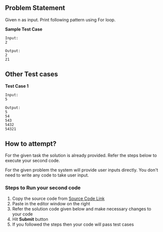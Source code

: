 ## Problem Statement
Given n as input. Print following pattern using For loop.

**Sample Test Case**
```
Input:
2

Output:
2
21
```
## Other Test cases
**Test Case 1**
```
Input:
5

Output:
5
54
543
5432
54321
```


## How to attempt?
For the given task the solution is already provided. Refer the steps below to execute your second code.

For the given problem the system will provide user inputs directly. You don't need to write any code to take user input.

### Steps to Run your second code
1. Copy the source code from [Source Code Link](https://raw.githubusercontent.com/Aartiarora22/Lab_assignments/main/P1/T3/Main.java)
2. Paste in the editor window on the right
3. Refer the solution code given below and make necessary changes to your code
4. Hit **Submit** button
5. If you followed the steps then your code will pass test cases

